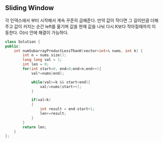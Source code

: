## Sliding Window

각 인덱스에서 부터 시작해서 계속 꾸준히 곱해준다. 만약 값이 작다면 그 길이만큼 더해주고 값이 커지는 순간 left를 옮기며 값을 현재 값을 나눠 다시 K보다 작아질때까지 이동한다.
O(n) 안에 해결이 가능하다.

```c++
class Solution {
public:
    int numSubarrayProductLessThanK(vector<int>& nums, int k) {
        int n = nums.size();
        long long val = 1;
        int len = 0;
        for(int start=0, end=0;end<n;end++){
            val*=nums[end];

            while(val>=k && start<end){
                val/=nums[start++];
            }

            if(val<k)
            {
                int result = end-start+1;
                len+=result;
            }
        }
        return len;
    }
};
```
